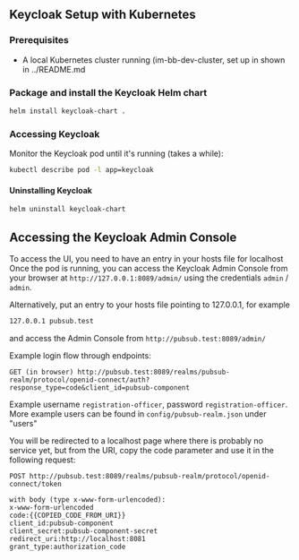 ## Keycloak Setup with Kubernetes

### Prerequisites

- A local Kubernetes cluster running (im-bb-dev-cluster, set up in shown in ../README.md

### Package and install the Keycloak Helm chart
```sh
helm install keycloak-chart .
```

### Accessing Keycloak
Monitor the Keycloak pod until it's running (takes a while):

```sh
kubectl describe pod -l app=keycloak
```

#### Uninstalling Keycloak
```sh
helm uninstall keycloak-chart
```


## Accessing the Keycloak Admin Console
To access the UI, you need to have an entry in your hosts file for localhost
Once the pod is running, you can access the Keycloak Admin Console from your browser at `http://127.0.0.1:8089/admin/` using the credentials `admin` / `admin`.

Alternatively, put an entry to your hosts file pointing to 127.0.0.1, for example
```sh
127.0.0.1 pubsub.test
```
and access the Admin Console from `http://pubsub.test:8089/admin/`


Example login flow through endpoints:
```
GET (in browser) http://pubsub.test:8089/realms/pubsub-realm/protocol/openid-connect/auth?response_type=code&client_id=pubsub-component
```
Example username `registration-officer`, password `registration-officer`. More example users can be found in `config/pubsub-realm.json` under "users"

You will be redirected to a localhost page where there is probably no service yet, but from the URI, copy the code parameter and use it in the following request:
```
POST http://pubsub.test:8089/realms/pubsub-realm/protocol/openid-connect/token

with body (type x-www-form-urlencoded):
x-www-form-urlencoded
code:{{COPIED_CODE_FROM_URI}}
client_id:pubsub-component
client_secret:pubsub-component-secret
redirect_uri:http://localhost:8081
grant_type:authorization_code
```
